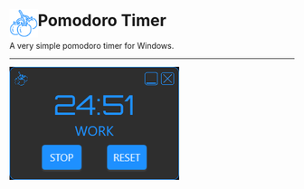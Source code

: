 # <img src="Resources/pomodoro.png" width="50" height="50" style="position: relative; top: 20px;">Pomodoro Timer
A very simple pomodoro timer for Windows.
<hr />
<img src="screenshot-01.png">
